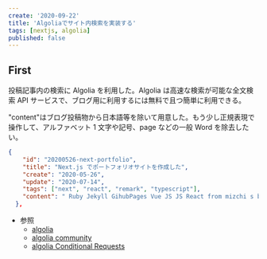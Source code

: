 ```yaml
---
create: '2020-09-22'
title: 'Algoliaでサイト内検索を実装する'
tags: [nextjs, algolia]
published: false
---
```


## First

投稿記事内の検索に Algolia を利用した。Algolia は高速な検索が可能な全文検索 API サービスで、ブログ用に利用するには無料で且つ簡単に利用できる。

"content"はブログ投稿物から日本語等を除いて用意した。もう少し正規表現で操作して、アルファベット 1 文字や記号、page などの一般 Word を除去したい。

```json
{
    "id": "20200526-next-portfolio",
    "title": "Next.js でポートフォリオサイトを作成した",
    "create": "2020-05-26",
    "update": "2020-07-14",
    "tags": ["next", "react", "remark", "typescript"],
    "content": " Ruby Jekyll GihubPages Vue JS JS React from mizchi s blog JavaScript cpp st..."
  },
```

- 参照
  - [algolia](https://www.algolia.com)
  - [algolia community](https://community.algolia.com/)
  - [algolia Conditional Requests](https://www.algolia.com/doc/guides/building-search-ui/going-further/conditional-requests/react/)
